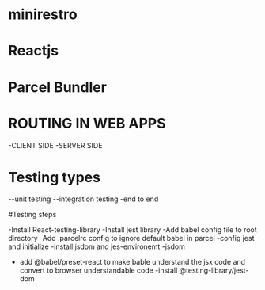 # minirestro

# Reactjs

# Parcel Bundler

# ROUTING IN WEB APPS

-CLIENT SIDE
-SERVER SIDE

# Testing types

--unit testing
--integration testing
-end to end

#Testing steps

-Install React-testing-library
-Install jest library
-Add babel config file to root directory
-Add .parcelrc config to ignore default babel in parcel
-config jest and initialize
-install jsdom and jes-environemt -jsdom
- add  @babel/preset-react   to make bable understand the jsx code and convert to browser understandable code
-install @testing-library/jest-dom
